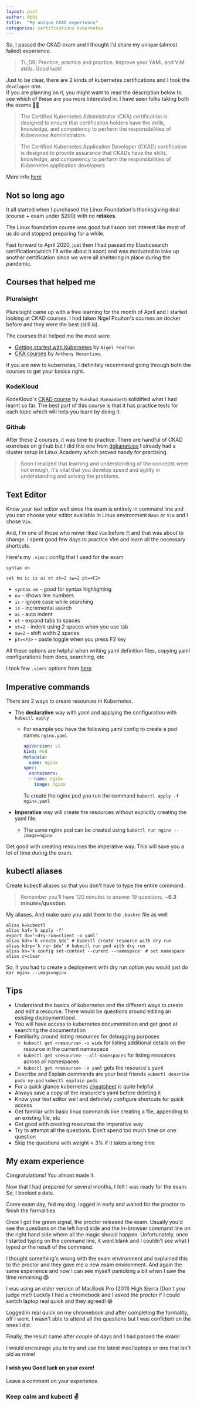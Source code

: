 ```yaml
---
layout: post
author: Abhi
title:  "My unique CKAD experience"
categories: certifications kubernetes
---
```


So, I passed the CKAD exam and I thought I'd share my unique (almost failed) experience.

> TL;DR: Practice, practice and practice. Improve your YAML and VIM skills. Good luck!

Just to be clear, there are 2 kinds of kubernetes certifications and I took the `developer` one.
<br>
If you are planning on it, you might want to read the description below to see which of these are you more interested in.
I have seen folks taking both the exams :man_shrugging:

> The Certified Kubernetes Administrator (CKA) certification  is designed to ensure that certification 
> holders have the skills, knowledge, and competency to perform the responsibilities of Kubernetes Administrators

> The Certified Kubernetes Application Developer (CKAD) certification is designed to provide assurance that CKADs have 
> the skills, knowledge, and competency to perform the responsibilities of Kubernetes application developers

More info [here](https://www.cncf.io/certification/cka/faq/)

## Not so long ago

It all started when I purchased the Linux Foundation's thanksgiving deal (course + exam under $200) with no **retakes**.

The Linux foundation course was good but I soon lost interest like most of us do and stopped preparing for a while.

Fast forward to April 2020, just then I had passed my Elasticsearch certification(which I'll write about it soon) and was motivated to take up another certification since we were all sheltering in place during the pandemic.

## Courses that helped me

### Pluralsight

Pluralsight came up with a free learning for the month of April and I started looking at CKAD courses. I had taken Nigel Poulton's courses on docker before and they were the best (still is).

The courses that helped me the most were 
- [Getting started with Kubernetes](https://app.pluralsight.com/library/courses/getting-started-kubernetes) by `Nigel Poulton`
- [CKA courses](https://app.pluralsight.com/paths/certificate/certified-kubernetes-administrator) by `Anthony Nocentino`.

If you are new to kubernetes, I definitely recommend going through both the courses to get your basics right.

### KodeKloud

KodeKloud's [CKAD course](https://kodekloud.com/p/kubernetes-certification-course) by `Mumshad Mannambeth` solidified what I had learnt so far. The best part of this course is that it has practice tests for each topic which will help you learn by doing it.

### Github

After these 2 courses, it was time to practice. There are handful of CKAD exercises on github but I did this one from [dgkanatsios](https://github.com/dgkanatsios/CKAD-exercises)
I already had a cluster setup in Linux Academy which proved handy for practising.

> Soon I realized that learning and understanding of the concepts were not enough, it's vital that you develop speed and agility in understanding and solving the problems.

## Text Editor

Know your text editor well since the exam is entirely in command line and you can choose your editor available in Linux environment `Nano` or `Vim` and I chose `Vim`.

And, I'm one of those who never liked `Vim` before :roll_eyes: and that was about to change.
I spent good few days to practice Vim and learn all the necessary shortcuts.

Here's my `.vimrc` config that I used for the exam

```
syntax on

set nu ic is ai et st=2 sw=2 pt=<F2>
```

- `syntax on` - good for syntax highlighting
- `nu` - shows line numbers
- `ic` - ignore case while searching
- `is` - incremental search
- `ai` - auto indent
- `et` - expand tabs to spaces
- `st=2` - indent using 2 spaces when you use tab
- `sw=2` - shift width 2 spaces
- `pt=<F2>` - paste toggle when you press F2 key

All these options are helpful when writing yaml definition files, copying yaml configurations from docs, searching, etc

I took few `.vimrc` options from [here](https://blog.codonomics.com/2019/09/essential-vim-for-ckad-or-cka-exam.html)

## Imperative commands

There are 2 ways to create resources in Kubernetes.
- The **declarative** way with yaml and applying the configuration with `kubectl apply`
    - For example you have the following yaml config to create a pod names `nginx.yaml`
      
      ```yaml
      apiVersion: v1
      kind: Pod
      metadata:
        name: nginx
      spec:
        containers:
        - name: nginx
          image: nginx
      ```
        
        To create the nginx pod you run the command `kubectl apply -f nginx.yaml`
        
- **Imperative** way will create the resources without explicitly creating the yaml file.
    - The same nginx pod can be created using `kubectl run nginx --image=nginx`

Get good with creating resources the imperative way. This will save you a lot of time during the exam.

## kubectl aliases

Create kubectl aliases so that you don't have to type the entire command.
> Remember you'll have 120 minutes to answer 19 questions, ~**6.3 minutes/question**.

My aliases. And make sure you add them to the `.bashrc` file as well

```
alias k=kubectl
alias kaf='k apply -f'
export do=‘—dry-run=client -o yaml’
alias kdr='k create $do’ # kubectl create resource with dry run
alias kdrp='k run $do’ # kubectl run pod with dry run
alias kn='k config set-context --curent --namespace' # set namespace
alias c=clear
```

So, if you had to create a deployment with dry run option you would just do `kdr nginx --image=nginx`

## Tips

- Understand the basics of kubernetes and the different ways to create and edit a resource. There would be questions around editing an existing deployment/pod.
- You will have access to kubernetes documentation and get good at searching the documentation
- Familiarity around listing resources for debugging purposes
    - `kubectl get <resource> -o wide` for listing additional details on the resource in the current namespace
    - `kubectl get <resource> --all-namespaces` for listing resources across all namespaces
    - `kubectl get <resource> -o yaml` gets the resource's yaml
- Describe and Explain commands are your best friends `kubectl describe pods my-pod` `kubectl explain pods`
- For a quick glance kubernetes [cheatsheet](https://kubernetes.io/docs/reference/kubectl/cheatsheet/) is quite helpful
- Always save a copy of the resource's yaml before deleting it
- Know your text editor well and definitely configure shortcuts for quick access
- Get familiar with basic linux commands like creating a file, appending to an existing file, etc
- Get good with creating resources the imperative way
- Try to attempt all the questions. Don’t spend too much time on one question
- Skip the questions with weight < 3% if it takes a long time

## My exam experience

Congratulations! You almost made it.

Now that I had prepared for several months, I felt I was ready for the exam. So, I booked a date.

Come exam day, fed my dog, logged in early and waited for the proctor to finish the formalities.

Once I got the green signal, the proctor released the exam.
Usually you'd see the questions on the left hand side and the in-browser command line on the right hand side where all the magic should happen.
Unfortunately, once I started typing on the command line, it went blank and I couldn't see what I typed or the result of the command.

I thought something's wrong with the exam environment and explained this to the proctor and they gave me a new exam environment.
And again the same experience and now I can see myself panicking a bit when I saw the time remaining :scream:

I was using an older version of MacBook Pro (2011) High Sierra (Don't you judge me!)
Luckily I had a chromebook and I asked the proctor if I could switch laptop real quick and they agreed! :smile:

Logged in real quick on my chromebook and after completing the formality, off I went.
I wasn't able to attend all the questions but I was confident on the ones I did.

Finally, the result came after couple of days and I had passed the exam!

I would encourage you to try and use the latest mac/laptops or one that isn't old as mine!

#### I wish you Good luck on your exam!
Leave a comment on your experience.

### Keep calm and kubectl :v:
